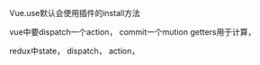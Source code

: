 Vue.use默认会使用插件的install方法


vue中要dispatch一个action， commit一个mution
getters用于计算，


redux中state， dispatch， action，